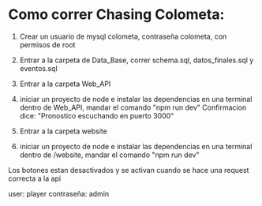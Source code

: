 # Como correr Chasing Colometa:

1. Crear un usuario de mysql colometa, contraseña colometa, con permisos de root
2. Entrar a la carpeta de Data_Base, correr schema.sql, datos_finales.sql y eventos.sql

3. Entrar a la carpeta Web_API
4. iniciar un proyecto de node e instalar las dependencias
en una terminal dentro de Web_API, mandar el comando "npm run dev"
Confirmacion dice: "Pronostico escuchando en puerto 3000"

5. Entrar a la carpeta website
6.  iniciar un proyecto de node e instalar las dependencias
en una terminal dentro de /website, mandar el comando "npm run dev"

Los botones estan desactivados y se activan cuando se hace una request correcta a la api

user: player
contraseña: admin


